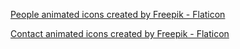 <a href="https://www.flaticon.com/free-animated-icons/people" title="people animated icons">People animated icons created by Freepik - Flaticon</a>

<a href="https://www.flaticon.com/free-animated-icon/agreement_10051256?term=business&page=1&position=2&origin=search&related_id=10051256">

<a href="https://www.flaticon.com/free-animated-icons/contact" title="contact animated icons">Contact animated icons created by Freepik - Flaticon</a>
